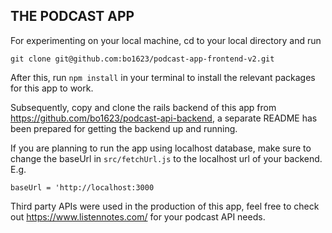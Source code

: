 ## THE PODCAST APP

For experimenting on your local machine, cd to your local directory and run

```
git clone git@github.com:bo1623/podcast-app-frontend-v2.git
```

After this, run `npm install` in your terminal to install the relevant packages for this app to work.

Subsequently, copy and clone the rails backend of this app from https://github.com/bo1623/podcast-api-backend, a separate README has been prepared for getting the backend up and running.  

If you are planning to run the app using localhost database, make sure to change the baseUrl in `src/fetchUrl.js` to the localhost url of your backend. E.g.

```
baseUrl = 'http://localhost:3000
```

Third party APIs were used in the production of this app, feel free to check out https://www.listennotes.com/ for your podcast API needs.
